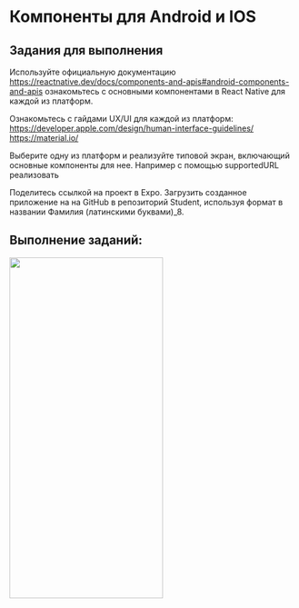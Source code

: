 # Компоненты для Android и IOS

## Задания для выполнения

Используйте официальную документацию https://reactnative.dev/docs/components-and-apis#android-components-and-apis ознакомьтесь с основными компонентами в React Native для каждой из платформ.

Ознакомьтесь с гайдами UX/UI для каждой из платформ: https://developer.apple.com/design/human-interface-guidelines/ https://material.io/

Выберите одну из платформ и реализуйте типовой экран, включающий основные компоненты для нее. Например с помощью supportedURL реализовать

Поделитесь ссылкой на проект в Expo. Загрузить созданное приложение на на GitHub в репозиторий Student, используя формат в названии Фамилия (латинскими буквами)_8.

## Выполнение заданий:

<img src = "https://user-images.githubusercontent.com/70855182/165831947-f71cc30e-28fd-4e9f-a11d-ea24b898b31b.gif" width="270" height="600" />

